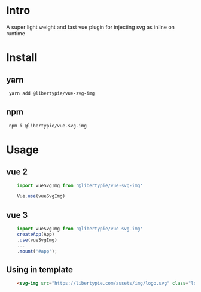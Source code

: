 # Intro
A super light weight and fast vue plugin for injecting svg as inline on runtime

# Install

## yarn 
```sh 
 yarn add @libertypie/vue-svg-img
```

## npm 
```sh 
 npm i @libertypie/vue-svg-img
```

# Usage 

## vue 2
```js 
    import vueSvgImg from '@libertypie/vue-svg-img'

    Vue.use(vueSvgImg)
```

## vue 3
```js 
    import vueSvgImg from '@libertypie/vue-svg-img'
    createApp(App)
    .use(vueSvgImg)
    ...
    .mount('#app');
```

## Using in template
```html
    <svg-img src="https://libertypie.com/assets/img/logo.svg" class="logo" />
```
